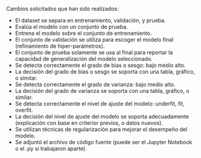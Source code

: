 Cambios solicitados que han sido realizados:
* El dataset se separa en entrenamiento, validación, y prueba.
* Evalúa el modelo con un conjunto de prueba.
* Entrena el modelo sobre el conjunto de entrenamiento.
* El conjunto de validación se utiliza para escoger el modelo final (refinamiento de hiper-parámetros).
* El conjunto de prueba solamente se usa al final para reportar la capacidad de generalización del modelo seleccionado.
* Se detecta correctamente el grado de bias o sesgo: bajo medio alto.
* La decisión del grado de bias o sesgo se soporta con una tabla, gráfico, o similar.
* Se detecta correctamente el grado de varianza: bajo medio alto.
* La decisión del grado de varianza se soporta con una tabla, gráfico, o similar.
* Se detecta correctamente el nivel de ajuste del modelo: underfit, fit, overfit.
* La decisión del nivel de ajuste del modelo se soporta adecuadamente (explicación con base en criterior previos, o datos nuevos).
* Se utilizan técnicas de regularización para mejorar el desempeño del modelo.
* Se adjuntó el archivo de código fuente (puede ser el Jupyter Notebook o el .py si trabajaron aparte).